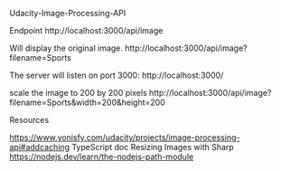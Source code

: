 
Udacity-Image-Processing-API



Endpoint
http://localhost:3000/api/image

Will display the original image.
http://localhost:3000/api/image?filename=Sports 

The server 
will listen on port 3000: http://localhost:3000/

scale the image to 200 by 200 pixels
http://localhost:3000/api/image?filename=Sports&width=200&height=200  




Resources

https://www.yonisfy.com/udacity/projects/image-processing-api#addcaching
TypeScript doc
Resizing Images with Sharp
https://nodejs.dev/learn/the-nodejs-path-module
